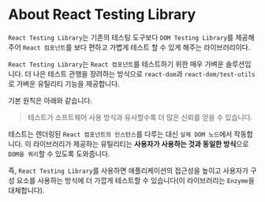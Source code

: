 # About React Testing Library

`React Testing Library`는 기존의 테스팅 도구보다 `DOM Testing Library`를 제공해주어 `React 컴포넌트`를 보다 편하고 가볍게 테스트 할 수 있게 해주는 라이브러리이다.

`React Testing Library`는 `React 컴포넌트`를 테스트하기 위한 매우 가벼운 솔루션입니다. 더 나은 테스트 관행을 장려하는 방식으로 `react-dom`과 `react-dom/test-utils`로 가벼운 유틸리티 기능을 제공합니다.

기본 원칙은 아래와 같습니다.

> 테스트가 소프트웨어 사용 방식과 유사할수록 더 많은 신뢰를 얻을 수 있습니다.

테스트는 렌더링된 `React 컴포넌트의 인스턴스`를 다루는 대신 `실제 DOM 노드`에서 작동합니다. 이 라이브러리가 제공하는 유틸리티는 **사용자가 사용하는 것과 동일한 방식**으로 `DOM을 쿼리`할 수 있도록 도와줍니다.

즉, `React Testing Library`를 사용하면 애플리케이션의 접근성을 높이고 사용자가 구성 요소를 사용하는 방식에 더 가깝게 테스트할 수 있습니다(이 라이브러리는 `Enzyme`을 대체합니다).
